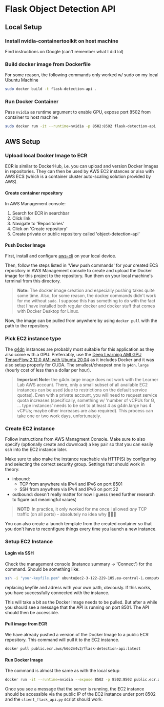 # Flask Object Detection API

## Local Setup

### Install nvidia-containertoolkit on host machine
Find instructions on Google (can't remember what I did lol)

### Build docker image from Dockerfile
For some reason, the following commands only worked w/ sudo on my local Ubuntu Machine

```bash
sudo docker build -t flask-detection-api .
```

### Run Docker Container
Pass `nvidia` as runtime argument to enable GPU, expose port 8502 from container to host machine

```bash
sudo docker run -it --runtime=nvidia -p 8502:8502 flask-detection-api
```

## AWS Setup

### Upload local Docker Image to ECR
ECR is similar to DockerHub, i.e. you can upload and version Docker Images in repositories. They can then be used by AWS EC2 instances or also with AWS ECS (which is a container cluster auto-scaling solution provided by AWS).

#### Create container repository
In AWS Management console:
1. Search for ECR in searchbar
2. Click link
3. Navigate to 'Repositories'
4. Click on 'Create repository'
5. Create private or public repository called 'object-detection-api'

#### Push Docker Image
First, install and configure [aws-cli]([https://](https://docs.aws.amazon.com/cli/latest/userguide/getting-started-install.html)) on your local device.

Then, follow the steps listed in 'View push commands' for your created ECS repository in AWS Management console to create and upload the Docker image for this project to the repository. Run them on your local machine's terminal from this directory. 
> **Note:** The docker image creation and especially pushing takes quite some time. Also, for some reason, the docker commands didn't work for me without `sudo`. I suppose this has something to do with the fact that I have installed both regular docker and docker stuff that comes with Docker Desktop for Linux.

Now, the image can be pulled from anywhere by using `docker pull` with the path to the repository.

### Pick EC2 instance type
The [g4dn](https://aws.amazon.com/ec2/instance-types/g4/#:~:text=G4dn%20instances%2C%20powered,such%20as%20CUDA) instances are probably most suitable for this application as they also come with a GPU. Preferrably, use the [Deep Learning AMI GPU TensorFlow 2.12.0 AMI with Ubuntu 20.04](https://aws.amazon.com/releasenotes/aws-deep-learning-ami-gpu-tensorflow-2-12-ubuntu-20-04/) as it includes Docker and it was also setup properly for CUDA. The smallest/cheapest one is `g4dn.large` (hourly cost of less than a dollar per hour).

> **Important Note**: the g4dn.large image does not work with the Learner Lab AWS account. There, only a small subset of all available EC2 instances can be used (due to restrictions on the default service quotas). Even with a private account, you will need to request service quota increases (specifically, something w/ 'number of vCPUs for G, ... type instances' needs to be set to at least 4 as g4dn.large has 4 vCPUs; maybe other increases are also required). This process can take one or two work days, unfortunately.

### Create EC2 instance
Follow instructions from AWS Managment Console. Make sure to also specify (optionally create and download) a key pair so that you can easily ssh into the EC2 instance later. 

Make sure to also make the instance reachable via HTTP(S) by configuring and selecting the correct security group. Settings that should work in theory:
- inbound: 
  - TCP from anywhere via IPv4 and IPv6 on port 8501
  - SSH from anywhere via IPv4 and IPv6 on port 22
- outbound: doesn't really matter for now I guess (need further research to figure out meaningful values)

> **NOTE:** In practice, it only worked for me once I allowed _any_ TCP traffic (on all ports) - absolutely no idea why 🤷🏼‍♂️

You can also create a launch template from the created container so that you don't have to reconfigure things every time you launch a new instance.

### Setup EC2 Instance

#### Login via SSH
Check the management console (instance summary -> 'Connect') for the command. Should be something like:
```bash
ssh -i "your-keyfile.pem" ubuntu@ec2-3-122-229-105.eu-central-1.compute.amazonaws.com
```
replacing keyfile and adress with your own path, obviously. If this works, you have successfully connected with the instance.

This will take a bit as the Docker Image needs to be pulled. But after a while you should see a message that the API is running on port 8501. The API should then be accessible.

#### Pull image from ECR
We have already pushed a version of the Docker Image to a public ECR repository. This command will pull it to the EC2 instance.

```bash
docker pull public.ecr.aws/k6o2m4v2/flask-detection-api:latest
```

#### Run Docker Image
The command is almost the same as with the local setup:

```bash
docker run -it --runtime=nvidia --expose 8502 -p 8502:8502 public.ecr.aws/k6o2m4v2/flask-detection-api:latest
```

Once you see a message that the server is running, the EC2 instance should be accessible via the public IP of the EC2 instance under port 8502 and the `client_flask_api.py` script should work.